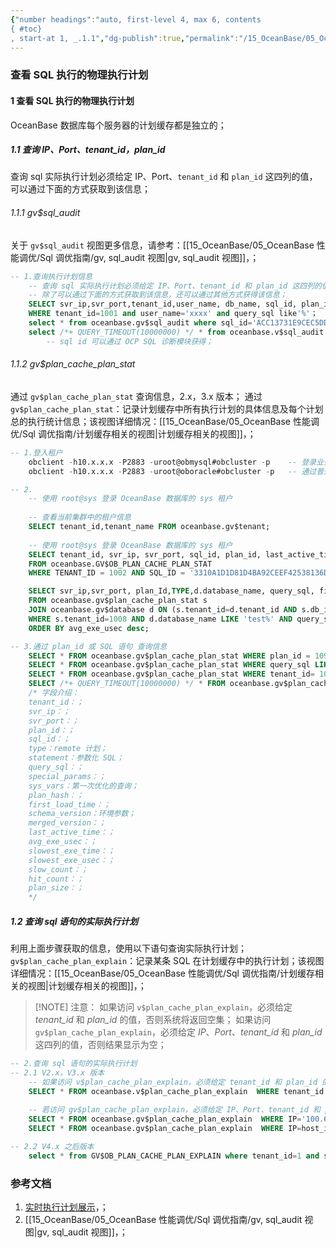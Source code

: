```yaml
---
{"number headings":"auto, first-level 4, max 6, contents
{ #toc}
, start-at 1, _.1.1","dg-publish":true,"permalink":"/15_OceanBase/05_OceanBase 性能调优/Sql 调优指南/查看 SQL 执行的物理执行计划/","dgPassFrontmatter":true}
---
```



### 查看 SQL 执行的物理执行计划

#### 1 查看 SQL 执行的物理执行计划
OceanBase 数据库每个服务器的计划缓存都是独立的；

##### 1.1 查询  IP、Port、tenant_id，plan_id
查询 sql 实际执行计划必须给定 IP、Port、`tenant_id` 和 `plan_id` 这四列的值，可以通过下面的方式获取到该信息；

###### 1.1.1 gv$sql_audit 
关于 `gv$sql_audit` 视图更多信息，请参考：[[15_OceanBase/05_OceanBase 性能调优/Sql 调优指南/gv, sql_audit 视图\|gv, sql_audit 视图]]，；

```sql
-- 1.查询执行计划信息
	-- 查询 sql 实际执行计划必须给定 IP、Port、tenant_id 和 plan_id 这四列的值；
	-- 除了可以通过下面的方式获取到该信息，还可以通过其他方式获得该信息； 
	SELECT svr_ip,svr_port,tenant_id,user_name, db_name, sql_id, plan_id, type, elapsed_time, execute_time, query_sql FROM oceanbase.gv$sql_audit 
	WHERE tenant_id=1001 and user_name='xxxx' and query_sql like'%'； 
	select * from oceanbase.gv$sql_audit where sql_id='ACC13731E9CEC5DD5BE06DE726E9DE6D' limit 5; 
	select /*+ QUERY_TIMEOUT(10000000) */ * from oceanbase.v$sql_audit where SQL_ID='EEE062DD3082DFDB90B4F454F95081B8' limit 5\G
		-- sql id 可以通过 OCP SQL 诊断模块获得；
```

###### 1.1.2 gv$plan_cache_plan_stat
通过 `gv$plan_cache_plan_stat` 查询信息，2.x，3.x 版本；
通过`gv$plan_cache_plan_stat`：记录计划缓存中所有执行计划的具体信息及每个计划总的执行统计信息；该视图详细情况：[[15_OceanBase/05_OceanBase 性能调优/Sql 调优指南/计划缓存相关的视图\|计划缓存相关的视图]]，；

```sql
-- 1.登入租户
	obclient -h10.x.x.x -P2883 -uroot@obmysql#obcluster -p    -- 登录业务 MySql 租户
	obclient -h10.x.x.x -P2883 -uroot@oboracle#obcluster -p   -- 通过普通用户登录 Oracle 租户

-- 2.
	-- 使用 root@sys 登录 OceanBase 数据库的 sys 租户  
	
	-- 查看当前集群中的租户信息  
	SELECT tenant_id,tenant_name FROM oceanbase.gv$tenant;  
	
	-- 使用 root@sys 登录 OceanBase 数据库的 sys 租户  
	SELECT tenant_id, svr_ip, svr_port, sql_id, plan_id, last_active_time, first_load_time, outline_data
	FROM oceanbase.GV$OB_PLAN_CACHE_PLAN_STAT
	WHERE TENANT_ID = 1002 AND SQL_ID = '3310A1D1D81D4BA92CEEF42538136DD1' AND SVR_IP = '11.xxx.x.xx' AND SVR_PORT = 35046;

	SELECT svr_ip,svr_port, plan_Id,TYPE,d.database_name, query_sql, first_load_time, avg_exe_usec, slow_count,executions, slowest_exe_usec, sql_id  
	FROM oceanbase.gv$plan_cache_plan_stat s  
	JOIN oceanbase.gv$database d ON (s.tenant_id=d.tenant_id AND s.db_id=d.database_id)  
	WHERE s.tenant_id=1008 AND d.database_name LIKE 'test%' AND query_sql LIKE '%tab_1%'  
	ORDER BY avg_exe_usec desc;  

-- 3.通过 plan_id 或 SQL 语句 查询信息
	SELECT * FROM oceanbase.gv$plan_cache_plan_stat WHERE plan_id = 1093;
	SELECT * FROM oceanbase.gv$plan_cache_plan_stat WHERE query_sql LIKE '%INSERT INTO test%';  -- 通过 SQL
	SELECT * FROM oceanbase.gv$plan_cache_plan_stat WHERE tenant_id= 1001 AND STATEMENT LIKE 'insert into tab_1%'  limit 10\G 
	SELECT /*+ QUERY_TIMEOUT(10000000) */ * FROM oceanbase.gv$plan_cache_plan_stat WHERE tenant_id= 1008 and statement LIKE '%tab_1%' limit 10\G
	/* 字段介绍：
	tenant_id：；
	svr_ip：；
	svr_port：；
	plan_id：；
	sql_id：；
	type：remote 计划；
	statement：参数化 SQL；
	query_sql：；
	special_params：；
	sys_vars：第一次优化的查询；
	plan_hash：；
	first_load_time：；
	schema_version：环境参数；
	merged_version：；
	last_active_time：；
	avg_exe_usec：；
	slowest_exe_time：；
	slowest_exe_usec：；
	slow_count：；
	hit_count：；
	plan_size：；
	*/
```

##### 1.2 查询 sql 语句的实际执行计划
利用上面步骤获取的信息，使用以下语句查询实际执行计划；`gv$plan_cache_plan_explain`：记录某条 SQL 在计划缓存中的执行计划；该视图详细情况：[[15_OceanBase/05_OceanBase 性能调优/Sql 调优指南/计划缓存相关的视图\|计划缓存相关的视图]]，；

> [!NOTE] 注意：
> 如果访问 `v$plan_cache_plan_explain`，必须给定 *tenant_id* 和 *plan_id* 的值，否则系统将返回空集；
> 如果访问 `gv$plan_cache_plan_explain`，必须给定 *IP*、*Port*、*tenant_id* 和 *plan_id* 这四列的值，否则结果显示为空；

```sql
-- 2.查询 sql 语句的实际执行计划
-- 2.1 V2.x，V3.x 版本
	-- 如果访问 v$plan_cache_plan_explain，必须给定 tenant_id 和 plan_id 的值，否则系统将返回空集；
	SELECT * FROM oceanbase.v$plan_cache_plan_explain  WHERE tenant_id = 1008 AND plan_id = 12568;  
	  
	-- 若访问 gv$plan_cache_plan_explain，必须给定 IP、Port、tenant_id 和 plan_id 这四列的值，否则系统将返回空集；
	SELECT * FROM oceanbase.gv$plan_cache_plan_explain  WHERE IP='100.64.174.102' and Port=2882 and tenant_id = 1008 AND plan_id = 12568;  
	SELECT * FROM oceanbase.gv$plan_cache_plan_explain  WHERE IP=host_ip() AND PORT = rpc_port() and tenant_id = 1008 AND plan_id = 12568;

-- 2.2 V4.x 之后版本
	select * from GV$OB_PLAN_CACHE_PLAN_EXPLAIN where tenant_id=1 and svr_ip='xx.xx.xx.xx' and svr_port=2882 and plan_id=349;
```


### 参考文档
1. [实时执行计划展示](https://www.oceanbase.com/docs/enterprise-oceanbase-database-cn-10000000000357003)，；
2. [[15_OceanBase/05_OceanBase 性能调优/Sql 调优指南/gv, sql_audit 视图\|gv, sql_audit 视图]]，；
